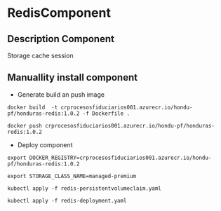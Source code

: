 #  RedisComponent

## Description Component 
   Storage cache session 

## Manuallity install component

   * Generate  build an push image

  ```shell
  docker build  -t crprocesosfiduciarios001.azurecr.io/hondu-pf/honduras-redis:1.0.2 -f Dockerfile .

  docker push crprocesosfiduciarios001.azurecr.io/hondu-pf/honduras-redis:1.0.2
  ```

   * Deploy component

  ```shell
  export DOCKER_REGISTRY=crprocesosfiduciarios001.azurecr.io/hondu-pf/honduras-redis:1.0.2
 
  export STORAGE_CLASS_NAME=managed-premium

  kubectl apply -f redis-persistentvolumeclaim.yaml
 
  kubectl apply -f redis-deployment.yaml
  
  ```